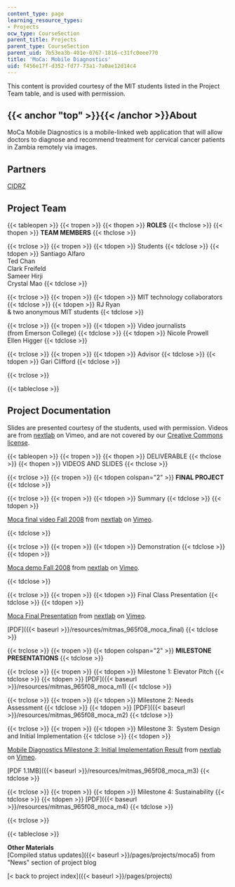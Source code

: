 ```yaml
---
content_type: page
learning_resource_types:
- Projects
ocw_type: CourseSection
parent_title: Projects
parent_type: CourseSection
parent_uid: 7b53ea3b-401e-0767-1816-c31fc0eee770
title: 'MoCa: Mobile Diagnostics'
uid: f456e17f-d352-fd77-73a1-7a0ae12d14c4
---
```


This content is provided courtesy of the MIT students listed in the Project Team table, and is used with permission.

{{< anchor "top" >}}{{< /anchor >}}About
----------------------------------------

MoCa Mobile Diagnostics is a mobile-linked web application that will allow doctors to diagnose and recommend treatment for cervical cancer patients in Zambia remotely via images.

Partners
--------

[CIDRZ](http://www.cidrz.org/)

Project Team
------------

{{< tableopen >}}
{{< tropen >}}
{{< thopen >}}
**ROLES**
{{< thclose >}}
{{< thopen >}}
**TEAM MEMBERS**
{{< thclose >}}

{{< trclose >}}
{{< tropen >}}
{{< tdopen >}}
Students
{{< tdclose >}}
{{< tdopen >}}
Santiago Alfaro  
Ted Chan  
Clark Freifeld  
Sameer Hirji  
Crystal Mao
{{< tdclose >}}

{{< trclose >}}
{{< tropen >}}
{{< tdopen >}}
MIT technology collaborators
{{< tdclose >}}
{{< tdopen >}}
RJ Ryan  
& two anonymous MIT students
{{< tdclose >}}

{{< trclose >}}
{{< tropen >}}
{{< tdopen >}}
Video journalists  
(from Emerson College)
{{< tdclose >}}
{{< tdopen >}}
Nicole Prowell  
Ellen Higger
{{< tdclose >}}

{{< trclose >}}
{{< tropen >}}
{{< tdopen >}}
Advisor
{{< tdclose >}}
{{< tdopen >}}
Gari Clifford
{{< tdclose >}}

{{< trclose >}}

{{< tableclose >}}

Project Documentation
---------------------

Slides are presented courtesy of the students, used with permission. Videos are from [nextlab](https://vimeo.com/nextlab/) on Vimeo, and are not covered by our [Creative Commons license](/terms/#cc).

{{< tableopen >}}
{{< tropen >}}
{{< thopen >}}
DELIVERABLE
{{< thclose >}}
{{< thopen >}}
VIDEOS AND SLIDES
{{< thclose >}}

{{< trclose >}}
{{< tropen >}}
{{< tdopen colspan="2" >}}
**FINAL PROJECT**
{{< tdclose >}}

{{< trclose >}}
{{< tropen >}}
{{< tdopen >}}
Summary
{{< tdclose >}}
{{< tdopen >}}


[Moca final video Fall 2008](https://vimeo.com/4886396) from [nextlab](https://vimeo.com/nextlab) on [Vimeo](https://vimeo.com).


{{< tdclose >}}

{{< trclose >}}
{{< tropen >}}
{{< tdopen >}}
Demonstration
{{< tdclose >}}
{{< tdopen >}}


[Moca demo Fall 2008](https://vimeo.com/4134914) from [nextlab](https://vimeo.com/nextlab) on [Vimeo](https://vimeo.com).


{{< tdclose >}}

{{< trclose >}}
{{< tropen >}}
{{< tdopen >}}
Final Class Presentation
{{< tdclose >}}
{{< tdopen >}}


[Moca Final Presentation](https://vimeo.com/3079296) from [nextlab](https://vimeo.com/nextlab) on [Vimeo](https://vimeo.com).

  
[PDF]({{< baseurl >}}/resources/mitmas_965f08_moca_final)
{{< tdclose >}}

{{< trclose >}}
{{< tropen >}}
{{< tdopen colspan="2" >}}
**MILESTONE PRESENTATIONS**
{{< tdclose >}}

{{< trclose >}}
{{< tropen >}}
{{< tdopen >}}
Milestone 1: Elevator Pitch
{{< tdclose >}}
{{< tdopen >}}
[PDF]({{< baseurl >}}/resources/mitmas_965f08_moca_m1)
{{< tdclose >}}

{{< trclose >}}
{{< tropen >}}
{{< tdopen >}}
Milestone 2: Needs Assessment
{{< tdclose >}}
{{< tdopen >}}
[PDF]({{< baseurl >}}/resources/mitmas_965f08_moca_m2)
{{< tdclose >}}

{{< trclose >}}
{{< tropen >}}
{{< tdopen >}}
Milestone 3:  System Design and Initial Implementation
{{< tdclose >}}
{{< tdopen >}}


[Mobile Diagnostics Milestone 3: Initial Implementation Result](https://vimeo.com/3174236) from [nextlab](https://vimeo.com/nextlab) on [Vimeo](https://vimeo.com).

  
[PDF 1.1MB]({{< baseurl >}}/resources/mitmas_965f08_moca_m3)
{{< tdclose >}}

{{< trclose >}}
{{< tropen >}}
{{< tdopen >}}
Milestone 4: Sustainability
{{< tdclose >}}
{{< tdopen >}}
[PDF]({{< baseurl >}}/resources/mitmas_965f08_moca_m4)
{{< tdclose >}}

{{< trclose >}}

{{< tableclose >}}

**Other Materials**  
[Compiled status updates]({{< baseurl >}}/pages/projects/moca5) from "News" section of project blog

[\< back to project index]({{< baseurl >}}/pages/projects)